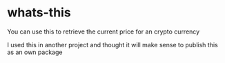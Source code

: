 # whats-this

You can use this to retrieve the current price for an crypto currency

I used this in another project and thought it will make sense 
to publish this as an own package 


